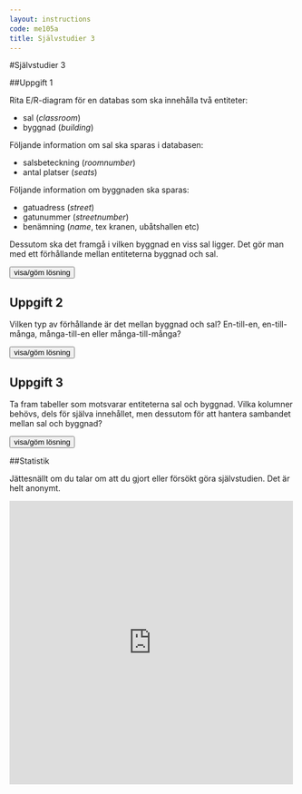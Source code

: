 ```yaml
---
layout: instructions
code: me105a
title: Självstudier 3
---
```


<style>
table {border-collapse: collapse;font-size:smaller}
th, td {border: 1px solid #BBBBBB}
th, td {text-align:left}
th, td {padding: 6px;}
</style>

<script>
  var toggle = function(id) {
  var mydiv = document.getElementById(id);
  if (mydiv.style.display === 'block' || mydiv.style.display === '')
    mydiv.style.display = 'none';
  else
    mydiv.style.display = 'block'
  }
</script>

#Självstudier 3


##Uppgift 1

Rita E/R-diagram för en databas som ska innehålla två entiteter:

- sal (*classroom*)
- byggnad (*building*)

Följande information om sal ska sparas i databasen:

- salsbeteckning (*roomnumber*)
- antal platser (*seats*)

Följande information om byggnaden ska sparas:

- gatuadress (*street*)
- gatunummer (*streetnumber*)
- benämning (*name*, tex kranen, ubåtshallen etc)

Dessutom ska det framgå i vilken byggnad en viss sal ligger. Det gör man med ett förhållande mellan entiteterna byggnad och sal.

<!--START SHOW/HIDE-->
<input type="button" value="visa/göm lösning" onclick="toggle('answer1');">

<div id="answer1" style="display:none">

<p><img src="im3/er.png"></p>

</div>
<!--END SHOW/HIDE-->

## Uppgift 2

Vilken typ av förhållande är det mellan byggnad och sal? En-till-en, en-till-många, många-till-en eller många-till-många?

<!--START SHOW/HIDE-->
<input type="button" value="visa/göm lösning" onclick="toggle('answer2');">

<div id="answer2" style="display:none">

<p>Mellan byggnad och sal är sambandet <b>en-till-många</b>: En byggnad kan innehålla många salar. (Mellan sal och byggnad är sambandet <b>många-till-en</b>).</p>

</div>
<!--END SHOW/HIDE-->



## Uppgift 3

Ta fram tabeller som motsvarar entiteterna sal och byggnad. Vilka kolumner behövs, dels för själva innehållet, men dessutom för att hantera sambandet mellan sal och byggnad?

<!--START SHOW/HIDE-->
<input type="button" value="visa/göm lösning" onclick="toggle('answer3');">

<div id="answer3" style="display:none">

<p>Vi ser direkt i ER-diagrammet att tabellen <b>classroom</b> behöver kolumnerna <b>id</b>, <b>seats</b> och <b>roomnumber</b>. Dessutom behövs kolumnen <b>buildingid</b> för att koppla ett visst rum till en viss byggnad. </p>

<p>Tabellen <b>building</b> behöver kolumnerna <b>id</b>, <b>name</b>, <b>street</b> och <b>streetnumber</b>. Här behövs ingen extra kolumn. </p>

</div>
<!--END SHOW/HIDE-->

##Statistik

Jättesnällt om du talar om att du gjort eller försökt göra självstudien. Det är helt anonymt.

<iframe frameborder="0" src="http://ddwap.mah.se/k3bope/me105a/self/result.php?thisstudy=3" width="500" height="500">
</iframe>

